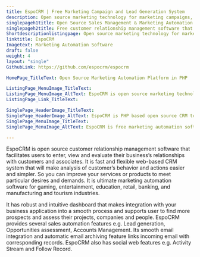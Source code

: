 ```yaml
---
title: EspoCRM | Free Marketing Campaign and Lead Generation System
description: Open source marketing technology for marketing campaigns, lead generation and sales management. It supports integration with MailChimp, Binotel and Twilio.
singlepageh1title: Open Source Sales Management & Marketing Automation Software
singlepageh2title: Free customer relationship management software that makes analysis of customer’s actions and behavior simpler so they can boost product or service evolution.
Shortdescriptionlistingpage: Open source marketing technology for marketing campaigns, lead generation and sales management. It supports integration with MailChimp, Binotel and Twilio.
linktitle: EspoCRM
Imagetext: Marketing Automation Software
draft: false
weight: 4
layout: "single"
GithubLink: https://github.com/espocrm/espocrm

HomePage_TitleText: Open Source Marketing Automation Platform in PHP

ListingPage_MenuImage_TitleText: 
ListingPage_MenuImage_AltText: EspoCRM is open source marketing technology
ListingPage_Link_TitleText: 

SinglePage_HeaderImage_TitleText: 
SinglePage_HeaderImage_AltText: EspoCRM is PHP based open source CRM tool.
SinglePage_MenuImage_TitleText: 
SinglePage_MenuImage_AltText: EspoCRM is free marketing automation software.

---
```


EspoCRM is open source customer relationship management software that facilitates users to enter, view and evaluate their business’s relationships with customers and associates. It is fast and flexible web-based CRM system that will make analysis of customer’s behavior and actions easier and simpler. So you can improve your services or products to meet particular desires and demands. It is ultimate marketing automation software for gaming, entertainment, education, retail, banking, and manufacturing and tourism industries.

It has robust and intuitive dashboard that makes integration with your business application into a smooth process and supports user to find more prospects and assess their projects, companies and people. EspoCRM provides several sales automation features e.g. Lead generation, Opportunities assessment, Accounts Management. Its smooth email integration and automatic email archiving feature links incoming email with corresponding records. EspoCRM also has social web features e.g. Activity Stream and Follow Record.